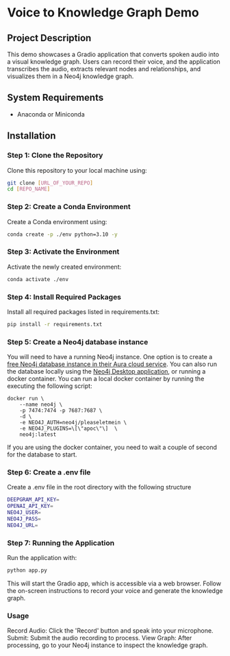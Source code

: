 # Voice to Knowledge Graph Demo

## Project Description
This demo showcases a Gradio application that converts spoken audio into a visual knowledge graph. Users can record their voice, and the application transcribes the audio, extracts relevant nodes and relationships, and visualizes them in a Neo4j knowledge graph.

## System Requirements
- Anaconda or Miniconda

## Installation

### Step 1: Clone the Repository
Clone this repository to your local machine using:
```bash
git clone [URL_OF_YOUR_REPO]
cd [REPO_NAME]
```

### Step 2: Create a Conda Environment
Create a Conda environment using:
```bash
conda create -p ./env python=3.10 -y
```

### Step 3: Activate the Environment
Activate the newly created environment:
```bash
conda activate ./env
```

### Step 4: Install Required Packages
Install all required packages listed in requirements.txt:
```bash
pip install -r requirements.txt
```

### Step 5: Create a Neo4j database instance
You will need to have a running Neo4j instance. One option is to create a [free Neo4j database instance in their Aura cloud service](https://neo4j.com/cloud/platform/aura-graph-database/). You can also run the database locally using the [Neo4j Desktop application](https://neo4j.com/download/), or running a docker container. You can run a local docker container by running the executing the following script:
```
docker run \
    --name neo4j \
    -p 7474:7474 -p 7687:7687 \
    -d \
    -e NEO4J_AUTH=neo4j/pleaseletmein \
    -e NEO4J_PLUGINS=\[\"apoc\"\]  \
    neo4j:latest
```    
If you are using the docker container, you need to wait a couple of second for the database to start.

### Step 6: Create a .env file 
Create a .env file in the root directory with the following structure 
```bash
DEEPGRAM_API_KEY=
OPENAI_API_KEY=
NEO4J_USER=
NEO4J_PASS=
NEO4J_URL=
```

### Step 7: Running the Application
Run the application with:
```bash
python app.py
```
This will start the Gradio app, which is accessible via a web browser. Follow the on-screen instructions to record your voice and generate the knowledge graph.

### Usage
Record Audio: Click the 'Record' button and speak into your microphone.
Submit: Submit the audio recording to process.
View Graph: After processing, go to your Neo4j instance to inspect the knowledge graph.